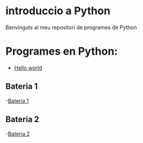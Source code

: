 # introduccio a Python

Benvinguts al meu repositori de programes de Python

# Programes en Python:

- [Hello world](hello_world.py)

## Bateria 1

-[Bateria 1](bateria1.py)

## Bateria 2

-[Bateria 2](bateria2.py)
